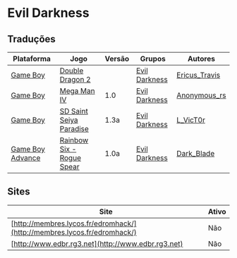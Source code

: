 # Evil Darkness

## Traduções

| Plataforma | Jogo | Versão | Grupos | Autores |
| ----------- | ----------- | ----------- | ----------- | ----------- |
| [Game Boy](../../traducoes/game-boy/) | [Double Dragon 2](../../traducoes/game-boy/double-dragon-2_ericus_travis/) |  | [Evil Darkness](../../grupos/evil-darkness/) | [Ericus\_Travis](../../autores/ericus_travis/) |
| [Game Boy](../../traducoes/game-boy/) | [Mega Man IV](../../traducoes/game-boy/mega-man-iv_anonymous_rs/) | 1.0 | [Evil Darkness](../../grupos/evil-darkness/) | [Anonymous\_rs](../../autores/anonymous_rs/) |
| [Game Boy](../../traducoes/game-boy/) | [SD Saint Seiya Paradise](../../traducoes/game-boy/sd-saint-seiya-paradise_l_vict0r/) | 1.3a | [Evil Darkness](../../grupos/evil-darkness/) | [L\_VicT0r](../../autores/l_vict0r/) |
| [Game Boy Advance](../../traducoes/game-boy-advance/) | [Rainbow Six - Rogue Spear](../../traducoes/game-boy-advance/rainbow-six-rogue-spear_dark_blade/) | 1.0a | [Evil Darkness](../../grupos/evil-darkness/) | [Dark\_Blade](../../autores/dark_blade/) |

## Sites

| Site | Ativo |
| ----------- | ----------- |
| [http://membres.lycos.fr/edromhack/](http://membres.lycos.fr/edromhack/) | Não |
| [http://www.edbr.rg3.net](http://www.edbr.rg3.net) | Não |